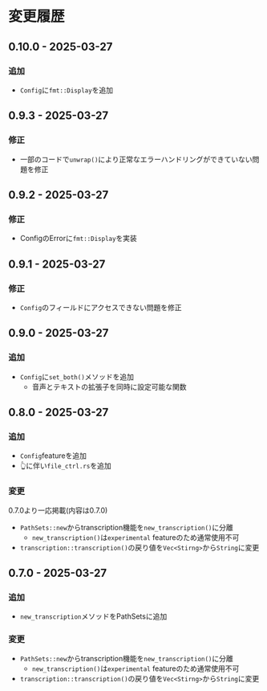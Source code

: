 # 変更履歴

## 0.10.0 - 2025-03-27

### 追加

- `Config`に`fmt::Display`を追加

## 0.9.3 - 2025-03-27

### 修正

- 一部のコードで`unwrap()`により正常なエラーハンドリングができていない問題を修正

## 0.9.2 - 2025-03-27

### 修正

- ConfigのErrorに`fmt::Display`を実装

## 0.9.1 - 2025-03-27

### 修正

- `Config`のフィールドにアクセスできない問題を修正

## 0.9.0 - 2025-03-27

### 追加

- `Config`に`set_both()`メソッドを追加
  - 音声とテキストの拡張子を同時に設定可能な関数

## 0.8.0 - 2025-03-27

### 追加

- `Config`featureを追加
- 👆に伴い`file_ctrl.rs`を追加

### 変更

0.7.0より一応掲載(内容は0.7.0)

- `PathSets::new`からtranscription機能を`new_transcription()`に分離
  - `new_transcription()`は`experimental` featureのため通常使用不可
- `transcription::transcription()`の戻り値を`Vec<Stirng>`から`String`に変更

## 0.7.0 - 2025-03-27

### 追加

- `new_transcription`メソッドをPathSetsに追加

### 変更

- `PathSets::new`からtranscription機能を`new_transcription()`に分離
  - `new_transcription()`は`experimental` featureのため通常使用不可
- `transcription::transcription()`の戻り値を`Vec<Stirng>`から`String`に変更
